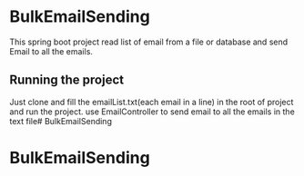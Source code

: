 # BulkEmailSending

This spring boot project read list of email from a file or database and send Email to all the emails.

## Running the project

Just clone and fill the emailList.txt(each email in a line) in the root of project and run the project.
use EmailController to send email to all the emails in the text file# BulkEmailSending
# BulkEmailSending
